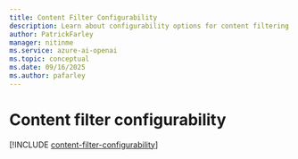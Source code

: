 ```yaml
---
title: Content Filter Configurability
description: Learn about configurability options for content filtering in Azure OpenAI, including adjustable thresholds and severity levels.
author: PatrickFarley
manager: nitinme
ms.service: azure-ai-openai
ms.topic: conceptual
ms.date: 09/16/2025
ms.author: pafarley
---
```


# Content filter configurability

[!INCLUDE [content-filter-configurability](../includes/content-filter-configurability.md)]